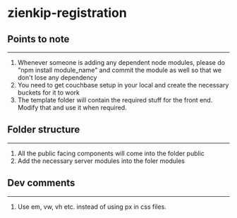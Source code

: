 # zienkip-registration

## Points to note
----------------
1. Whenever someone is adding any dependent node modules, please do "npm install module_name" and commit the module as well so that we don't lose any dependency
2. You need to get couchbase setup in your local and create the necessary buckets for it to work
3. The template folder will contain the required stuff for the front end. Modify that and use it when required.

## Folder structure
------------------
1. All the public facing components will come into the folder public
2. Add the necessary server modules into the foler modules

## Dev comments
--------------
1. Use em, vw, vh etc. instead of using px in css files.

